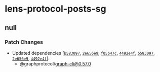 # lens-protocol-posts-sg

## null

### Patch Changes

- Updated dependencies
  [[`b583097`](https://github.com/graphprotocol/graph-tooling/commit/b583097f464a478151068d96d668334602bed3ba),
  [`2e656e9`](https://github.com/graphprotocol/graph-tooling/commit/2e656e9cdaaea6d87866adaa142da597fcd7ce65),
  [`f05b47c`](https://github.com/graphprotocol/graph-tooling/commit/f05b47cf64912d0c66255c9f0076f1696a708ff2),
  [`4492e4f`](https://github.com/graphprotocol/graph-tooling/commit/4492e4fdefb48407ef89df82eeef4d92bb0747e9),
  [`b583097`](https://github.com/graphprotocol/graph-tooling/commit/b583097f464a478151068d96d668334602bed3ba),
  [`2e656e9`](https://github.com/graphprotocol/graph-tooling/commit/2e656e9cdaaea6d87866adaa142da597fcd7ce65),
  [`4492e4f`](https://github.com/graphprotocol/graph-tooling/commit/4492e4fdefb48407ef89df82eeef4d92bb0747e9)]:
  - @graphprotocol/graph-cli@0.57.0
